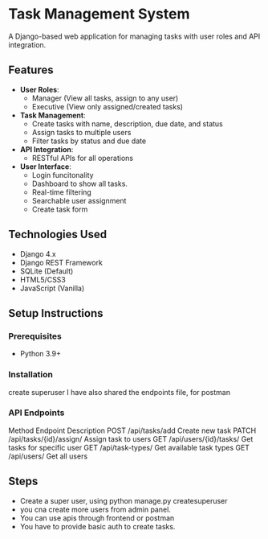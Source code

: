 # Task Management System

A Django-based web application for managing tasks with user roles and API integration.

## Features

- **User Roles**: 
  - Manager (View all tasks, assign to any user)
  - Executive (View only assigned/created tasks)
- **Task Management**:
  - Create tasks with name, description, due date, and status
  - Assign tasks to multiple users
  - Filter tasks by status and due date
- **API Integration**:
  - RESTful APIs for all operations
- **User Interface**:
  - Login funcitonality
  - Dashboard to show all tasks. 
  - Real-time filtering
  - Searchable user assignment
  - Create task form

## Technologies Used

- Django 4.x
- Django REST Framework
- SQLite (Default)
- HTML5/CSS3
- JavaScript (Vanilla)

## Setup Instructions

### Prerequisites
- Python 3.9+

### Installation
create superuser 
I have also shared the endpoints file, for postman


### API Endpoints

Method	Endpoint	                    Description
POST	/api/tasks/add 	            Create new task
PATCH	/api/tasks/{id}/assign/	    Assign task to users
GET	    /api/users/{id}/tasks/	        Get tasks for specific user
GET	    /api/task-types/	            Get available task types
GET	    /api/users/	                    Get all users


## Steps 
- Create a super user, using python manage.py createsuperuser
- you cna create more users from admin panel.
- You can use apis through frontend or postman
- You have to provide basic auth to create tasks.
